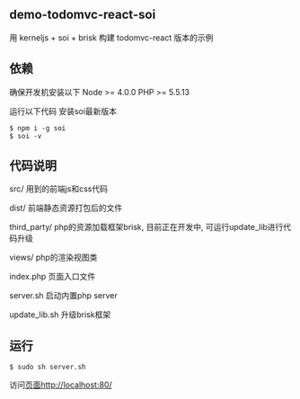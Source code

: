 ## demo-todomvc-react-soi

用 kerneljs + soi + brisk 构建 todomvc-react 版本的示例

## 依赖

确保开发机安装以下
Node >= 4.0.0 
PHP >= 5.5.13

运行以下代码 安装soi最新版本
```
$ npm i -g soi
$ soi -v
```

## 代码说明

src/ 用到的前端js和css代码

dist/ 前端静态资源打包后的文件

third_party/ php的资源加载框架brisk, 目前正在开发中, 可运行update_lib进行代码升级

views/ php的渲染视图类

index.php 页面入口文件

server.sh 启动内置php server

update_lib.sh 升级brisk框架

## 运行

```
$ sudo sh server.sh
```

访问[页面http://localhost:80/](http://localhost:80/)